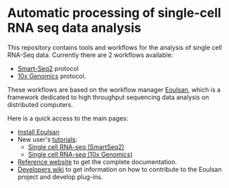 # Automatic processing of single-cell RNA seq data analysis

This repository contains tools and workflows for the analysis of single cell RNA-Seq data. Currently there are 2 workflows available:
- [Smart-Seq2](https://www.nature.com/articles/nmeth.2639) protocol
- [10x Genomics](https://www.ncbi.nlm.nih.gov/pmc/articles/PMC5241818/) protocol.

These workflows are based on the workflow manager [Eoulsan](http://www.outils.genomique.biologie.ens.fr/eoulsan/index.html), which is a framework dedicated to high throughput sequencing data analysis on distributed computers. 

Here is a quick access to the main pages:
- [Install Eoulsan](http://www.outils.genomique.biologie.ens.fr/eoulsan2/installing.html)
- New user's [tutorials](https://github.com/GenomicParisCentre/eoulsan/wiki):
  - [Single cell RNA-seq (SmartSeq2)](https://github.com/GenomicParisCentre/eoulsan/wiki/Smart-Seq2-scRNA-seq-tutorial)
  - [Single cell RNA-seq (10x Genomics)](https://github.com/GenomicParisCentre/eoulsan/wiki/10x-Genomics-scRNA-seq-tutorial)
- [Reference website](http://outils.genomique.biologie.ens.fr/eoulsan/) to get the complete documentation.
- [Developers wiki](https://github.com/GenomicParisCentre/eoulsan/wiki/HomeDeveloper) to get information on how to contribute to the Eoulsan project and develop plug-ins.

